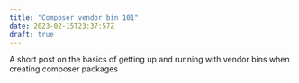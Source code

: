 ```yaml
---
title: "Composer vendor bin 101"
date: 2023-02-15T23:37:57Z
draft: true
---
```


A short post on the basics of getting up and running with vendor bins when creating composer packages

